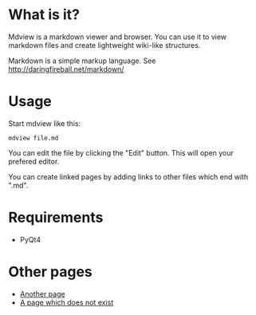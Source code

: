 # What is it?

Mdview is a markdown viewer and browser. You can use it to view markdown files
and create lightweight wiki-like structures.

Markdown is a simple markup language. See http://daringfireball.net/markdown/

# Usage

Start mdview like this:

    mdview file.md

You can edit the file by clicking the "Edit" button. This will open your
prefered editor.

You can create linked pages by adding links to other files which end with
".md".

# Requirements

- PyQt4

# Other pages

- [Another page](subpage1.md)
- [A page which does not exist](not_there.md)
